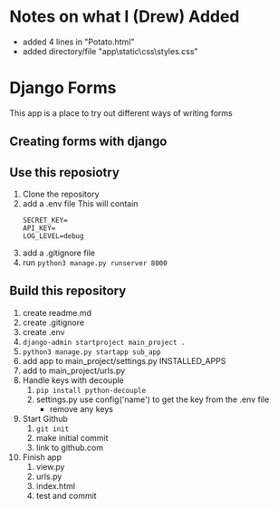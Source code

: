 # Notes on what I (Drew) Added

 - added 4 lines in "Potato.html"
 - added directory/file "app\static\css\styles.css"


# Django Forms
This app is a place to try out different ways of writing forms

## Creating forms with django


## Use this reposiotry
1. Clone the repository
2. add a .env file
    This will contain
    ```
    SECRET_KEY=
    API_KEY=
    LOG_LEVEL=debug
    ```
3. add a .gitignore file
4. run
    `python3 manage.py runserver 8000`

## Build this repository
1. create readme.md
2. create .gitignore
3. create .env
4. `django-admin startproject main_project .`
5. `python3 manage.py startapp sub_app`
6. add app to main_project/settings.py INSTALLED_APPS
7. add to main_project/urls.py 
8. Handle keys with decouple
    1. `pip install python-decouple`
    2. settings.py use config('name') to get the key from the .env file
        - remove any keys
9. Start Github
    1. `git init`
    2. make initial commit
    3. link to github.com
10. Finish app
    1. view.py
    2. urls.py
    3. index.html
    4. test and commit